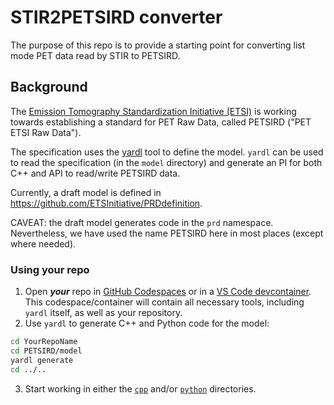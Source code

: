 # STIR2PETSIRD converter

The purpose of this repo is to provide a starting point for converting list mode PET data read by STIR to PETSIRD.

## Background
The [Emission Tomography Standardization Initiative (ETSI)](https://etsinitiative.org/)
is working towards establishing a standard for PET Raw Data, called PETSIRD ("PET ETSI Raw Data").

The specification uses the [yardl](https://aka.ms/yardl) tool to define the model. `yardl` can be
used to read the specification (in the `model` directory) and generate an PI for both C++ and API to read/write PETSIRD data.

Currently, a draft model is defined in https://github.com/ETSInitiative/PRDdefinition.

CAVEAT: the draft model generates code in the `prd` namespace. Nevertheless, we have used the name PETSIRD here
in most places (except where needed).

### Using your repo

1. Open ***your*** repo in [GitHub Codespaces](https://code.visualstudio.com/docs/remote/codespaces) or
in a [VS Code devcontainer](https://code.visualstudio.com/docs/devcontainers/containers).
This codespace/container will contain all necessary tools, including `yardl` itself, as well as your repository.
2. Use `yardl` to generate C++ and Python code for the model:
  ```sh
  cd YourRepoName
  cd PETSIRD/model
  yardl generate
  cd ../..
  ```
3. Start working in either the [`cpp`](cpp/README.md) and/or [`python`](python/README.md) directories.
